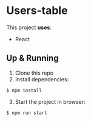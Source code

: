 # Users-table

This project **uses**:  
- React

## Up & Running
1. Clone this repo 
2. Install dependencies:
```
$ npm install
```      
3. Start the project in browser:
```
$ npm run start
```  